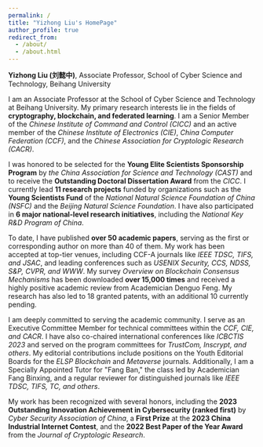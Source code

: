 ```yaml
---
permalink: /
title: "Yizhong Liu's HomePage"
author_profile: true
redirect_from: 
  - /about/
  - /about.html
---
```



**Yizhong Liu (刘懿中)**, Associate Professor, School of Cyber Science and Technology, Beihang University

I am an Associate Professor at the School of Cyber Science and Technology at Beihang University. My primary research interests lie in the fields of **cryptography, blockchain, and federated learning**. I am a Senior Member of the *Chinese Institute of Command and Control (CICC)* and an active member of the *Chinese Institute of Electronics (CIE)*, *China Computer Federation (CCF)*, and the *Chinese Association for Cryptologic Research (CACR)*.

I was honored to be selected for the **Young Elite Scientists Sponsorship Program** by *the China Association for Science and Technology (CAST)* and to receive the **Outstanding Doctoral Dissertation Award** from the *CICC*. I currently lead **11 research projects** funded by organizations such as the **Young Scientists Fund** of the *National Natural Science Foundation of China (NSFC)* and the *Beijing Natural Science Foundation*. I have also participated in **6 major national-level research initiatives**, including the *National Key R&D Program of China*.

To date, I have published **over 50 academic papers**, serving as the first or corresponding author on more than 40 of them. My work has been accepted at top-tier venues, including CCF-A journals like *IEEE TDSC, TIFS, and JSAC*, and leading conferences such as *USENIX Security, CCS, NDSS, S&P, CVPR, and WWW*. My survey *Overview on Blockchain Consensus Mechanisms* has been downloaded **over 15,000 times** and received a highly positive academic review from Academician Denguo Feng. My research has also led to 18 granted patents, with an additional 10 currently pending.

I am deeply committed to serving the academic community. I serve as an Executive Committee Member for technical committees within the *CCF, CIE, and CACR*. I have also co-chaired international conferences like *ICBCTIS 2023* and served on the program committees for *TrustCom, Inscrypt, and others*. My editorial contributions include positions on the Youth Editorial Boards for the *ELSP Blockchain* and *Metaverse* journals. Additionally, I am a Specially Appointed Tutor for "Fang Ban," the class led by Academician Fang Binxing, and a regular reviewer for distinguished journals like *IEEE TDSC, TIFS, TC, and others*.

My work has been recognized with several honors, including the **2023 Outstanding Innovation Achievement in Cybersecurity (ranked first)** by *Cyber Security Association of China*, a **First Prize** at the **2023 China Industrial Internet Contest**, and the **2022 Best Paper of the Year Award** from the *Journal of Cryptologic Research*.